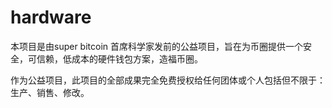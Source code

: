 # hardware

本项目是由super bitcoin 首席科学家发前的公益项目，旨在为币圈提供一个安全，可信赖，低成本的硬件钱包方案，造福币圈。

作为公益项目，此项目的全部成果完全免费授权给任何团体或个人包括但不限于：生产、销售、修改。